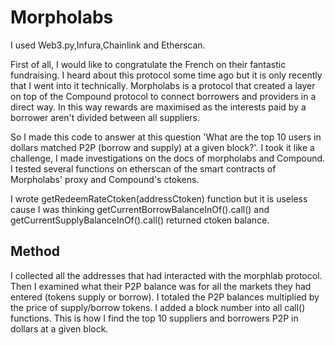 # Morpholabs

I used Web3.py,Infura,Chainlink and Etherscan.

First of all, I would like to congratulate the French on their fantastic fundraising. 
I heard about this protocol some time ago but it is only recently that I went into it technically. 
Morpholabs is a protocol that created a layer on top of the Compound protocol to connect borrowers and providers in a direct way. 
In this way rewards are maximised as the interests paid by a borrower aren't divided between all suppliers. 

So I made this code to answer at this question 'What are the top 10 users in dollars matched P2P (borrow and supply) at a given block?'. 
I took it like a challenge, I made investigations on the docs of morpholabs and Compound. I tested several functions on etherscan of the smart contracts of Morpholabs' proxy and Compound's ctokens. 


I wrote getRedeemRateCtoken(addressCtoken) function but it is useless cause I was thinking getCurrentBorrowBalanceInOf().call() and getCurrentSupplyBalanceInOf().call() returned ctoken balance.

## Method

I collected all the addresses that had interacted with the morphlab protocol. Then I examined what their P2P balance was for all the markets they had entered (tokens supply or borrow). I totaled the P2P balances multiplied by the price of supply/borrow tokens. I added a block number into all call() functions. This is how I find the top 10 suppliers and borrowers P2P in dollars at a given block. 
